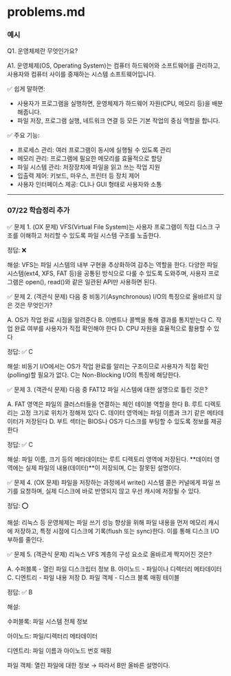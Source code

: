 # problems.md

### 예시

Q1. 운영체제란 무엇인가요?

A1. 운영체제(OS, Operating System)는 컴퓨터 하드웨어와 소프트웨어를 관리하고, 사용자와 컴퓨터 사이를 중재하는 시스템 소프트웨어입니다.

✅ 쉽게 말하면:

- 사용자가 프로그램을 실행하면, 운영체제가 하드웨어 자원(CPU, 메모리 등)을 배분해줍니다.
- 파일 저장, 프로그램 실행, 네트워크 연결 등 모든 기본 작업의 중심 역할을 합니다.

✅ 주요 기능:

- 프로세스 관리: 여러 프로그램이 동시에 실행될 수 있도록 관리
- 메모리 관리: 프로그램에 필요한 메모리를 효율적으로 할당
- 파일 시스템 관리: 저장장치에 파일을 읽고 쓰는 작업 지원
- 입출력 제어: 키보드, 마우스, 프린터 등 장치 제어
- 사용자 인터페이스 제공: CLI나 GUI 형태로 사용자와 소통

---

### 07/22 학습정리 추가

✅ 문제 1. (OX 문제)
VFS(Virtual File System)는 사용자 프로그램이 직접 디스크 구조를 이해하고 처리할 수 있도록 파일 시스템 구조를 노출한다.

정답: ❌

해설:
VFS는 파일 시스템의 내부 구현을 추상화하여 감추는 역할을 한다. 다양한 파일 시스템(ext4, XFS, FAT 등)을 공통된 방식으로 다룰 수 있도록 도와주며, 사용자 프로그램은 open(), read()와 같은 일관된 API만 사용하면 된다.

✅ 문제 2. (객관식 문제)
다음 중 비동기(Asynchronous) I/O의 특징으로 올바르지 않은 것은 무엇인가?

A. OS가 작업 완료 시점을 알려준다
B. 이벤트나 콜백을 통해 결과를 통지받는다
C. 작업 완료 여부를 사용자가 직접 확인해야 한다
D. CPU 자원을 효율적으로 활용할 수 있다

정답: ✅ C

해설:
비동기 I/O에서는 OS가 작업 완료를 알리는 구조이므로 사용자가 직접 확인(polling)할 필요가 없다. C는 Non-Blocking I/O의 특징에 해당한다.

✅ 문제 3. (객관식 문제)
다음 중 FAT12 파일 시스템에 대한 설명으로 틀린 것은?

A. FAT 영역은 파일의 클러스터들을 연결하는 체인 테이블 역할을 한다
B. 루트 디렉토리는 고정 크기로 위치가 정해져 있다
C. 데이터 영역에는 파일 이름과 크기 같은 메타데이터가 저장된다
D. 부트 섹터는 BIOS나 OS가 디스크를 부팅할 수 있도록 정보를 제공한다

정답: ✅ C

해설:
파일 이름, 크기 등의 메타데이터는 루트 디렉토리 영역에 저장된다. **데이터 영역에는 실제 파일의 내용(데이터)**이 저장되며, C는 잘못된 설명이다.

✅ 문제 4. (OX 문제)
파일을 저장하는 과정에서 write() 시스템 콜은 커널에게 파일 쓰기를 요청하며, 실제 디스크에 바로 반영되지 않고 우선 캐시에 저장될 수 있다.

정답: ⭕️

해설:
리눅스 등 운영체제는 파일 쓰기 성능 향상을 위해 파일 내용을 먼저 메모리 캐시에 저장하고, 특정 시점에 디스크에 기록(flush 또는 sync)한다. 이를 통해 디스크 I/O 부하를 줄인다.

✅ 문제 5. (객관식 문제)
리눅스 VFS 계층의 구성 요소로 올바르게 짝지어진 것은?

A. 수퍼블록 - 열린 파일 디스크립터 정보
B. 아이노드 - 파일이나 디렉터리 메타데이터
C. 디엔트리 - 파일 내용 저장
D. 파일 객체 - 디스크 블록 매핑 테이블

정답: ✅ B

해설:

수퍼블록: 파일 시스템 전체 정보

아이노드: 파일/디렉터리 메타데이터

디엔트리: 파일 이름과 아이노드 번호 매핑

파일 객체: 열린 파일에 대한 정보
→ 따라서 B만 올바른 설명이다.
